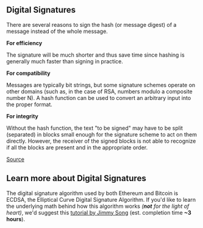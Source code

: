 ## Digital Signatures

There are several reasons to sign the hash (or message digest) of a message instead of the whole message.

**For efficiency**

The signature will be much shorter and thus save time since hashing is generally much faster than signing in practice.

**For compatibility**

Messages are typically bit strings, but some signature schemes operate on other domains (such as, in the case of RSA, numbers modulo a composite number N). A hash function can be used to convert an arbitrary input into the proper format.

**For integrity**

Without the hash function, the text "to be signed" may have to be split (separated) in blocks small enough for the signature scheme to act on them directly. However, the receiver of the signed blocks is not able to recognize if all the blocks are present and in the appropriate order. 

[Source](https://en.wikipedia.org/wiki/Digital_signature#Method)


## Learn more about Digital Signatures

The digital signature algorithm used by both Ethereum and Bitcoin is ECDSA, the Elliptical Curve Digital Signature Algorithm. If you'd like to learn the underlying math behind how this algorithm works *(**not** for the light of heart)*, we'd suggest this [tutorial by Jimmy Song](https://www.youtube.com/watch?v=e6voIwB-An4) (est. completion time **~3 hours**).